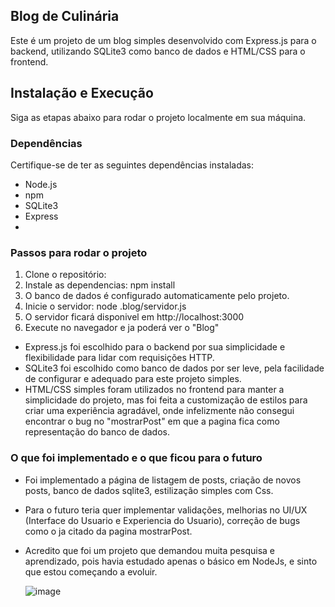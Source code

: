 ## Blog de Culinária
Este é um projeto de um blog simples desenvolvido com Express.js para o backend, utilizando SQLite3 como banco de dados e HTML/CSS para o frontend.

## Instalação e Execução
Siga as etapas abaixo para rodar o projeto localmente em sua máquina.

### Dependências
Certifique-se de ter as seguintes dependências instaladas:
- Node.js
- npm
- SQLite3
- Express
- 
### Passos para rodar o projeto
1. Clone o repositório:
2. Instale as dependencias: npm install
3. O banco de dados é configurado automaticamente pelo projeto.
4. Inicie o servidor: node .blog/servidor.js
5. O servidor ficará disponivel em http://localhost:3000
6. Execute no navegador e ja poderá ver o "Blog"

- Express.js foi escolhido para o backend por sua simplicidade e flexibilidade para lidar com requisições HTTP.
- SQLite3 foi escolhido como banco de dados por ser leve, pela facilidade de configurar e adequado para este projeto simples.
- HTML/CSS simples foram utilizados no frontend para manter a simplicidade do projeto, mas foi feita a customização de estilos para criar uma experiência agradável,
onde infelizmente não consegui encontrar o bug no "mostrarPost" em que a pagina fica como representação do banco de dados.

 ### O que foi implementado e o que ficou para o futuro
 - Foi implementado a página de listagem de posts, criação de novos posts, banco de dados sqlite3, estilização simples com Css.
 - Para o futuro teria quer implementar validações, melhorias no UI/UX (Interface do Usuario e Experiencia do Usuario), correção de bugs como o ja citado da pagina mostrarPost.

 - Acredito que foi um projeto que demandou muita pesquisa e aprendizado, pois havia estudado apenas o básico em NodeJs, e sinto que estou começando a evoluir.

   ![image](https://github.com/user-attachments/assets/77d11917-39a9-4c78-adf5-573c2605b59f)
